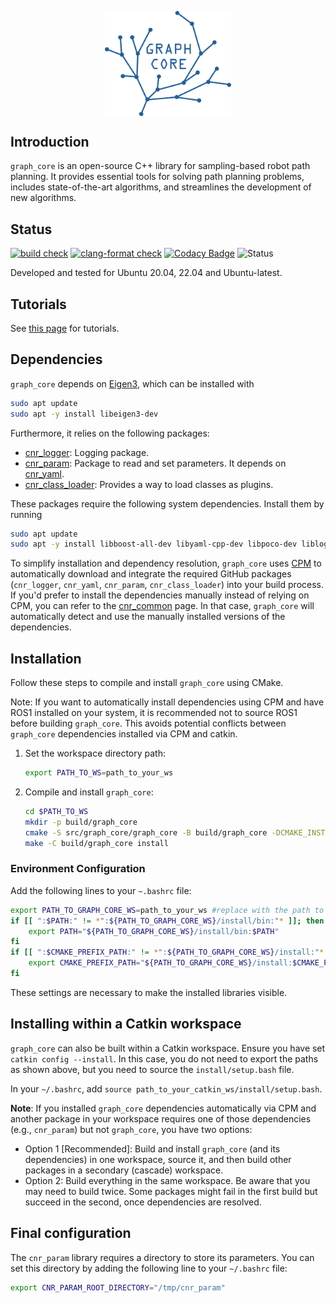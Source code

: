<p align="center">
  <img src="docs/graph_core_logo_blue.png?raw=true" alt="Graph Core Logo" width="40%" style="display: block; margin: auto;">
</p>

## Introduction
`graph_core` is an open-source C++ library for sampling-based robot path planning. It provides essential tools for solving path planning problems, includes state-of-the-art algorithms, and streamlines the development of new algorithms.

## Status
[![build check](https://github.com/JRL-CARI-CNR-UNIBS/graph_core/actions/workflows/build_and_install.yaml/badge.svg)](https://github.com/JRL-CARI-CNR-UNIBS/graph_core/actions/workflows/build_and_install.yaml)
[![clang-format check](https://github.com/JRL-CARI-CNR-UNIBS/graph_core/actions/workflows/clang-format.yaml/badge.svg)](https://github.com/JRL-CARI-CNR-UNIBS/graph_core/actions/workflows/clang-format.yaml)
[![Codacy Badge](https://app.codacy.com/project/badge/Grade/1755d91be93e4c86912929a5e9ad04e8)](https://app.codacy.com/gh/JRL-CARI-CNR-UNIBS/graph_core/dashboard?utm_source=gh&utm_medium=referral&utm_content=&utm_campaign=Badge_grade)
![Status](https://img.shields.io/badge/License-BSD3-green)

Developed and tested for Ubuntu 20.04, 22.04 and Ubuntu-latest.


## Tutorials
See [this page](https://github.com/JRL-CARI-CNR-UNIBS/graph_core/blob/master/docs/tutorial/tutorial_intro.md) for tutorials.

## Dependencies
`graph_core` depends on [Eigen3](https://eigen.tuxfamily.org/index.php?title=Main_Page), which can be installed with

```bash
sudo apt update
sudo apt -y install libeigen3-dev
```

Furthermore, it relies on the following packages:

- [cnr_logger](https://github.com/CNR-STIIMA-IRAS/cnr_logger): Logging package.
- [cnr_param](https://github.com/CNR-STIIMA-IRAS/cnr_param): Package to read and set parameters. It depends on [cnr_yaml](https://github.com/CNR-STIIMA-IRAS/cnr_yaml).
- [cnr_class_loader](https://github.com/JRL-CARI-CNR-UNIBS/cnr_class_loader): Provides a way to load classes as plugins.

These packages require the following system dependencies. Install them by running

```bash
sudo apt update
sudo apt -y install libboost-all-dev libyaml-cpp-dev libpoco-dev liblog4cxx-dev libgtest-dev
```

To simplify installation and dependency resolution, `graph_core` uses [CPM](https://github.com/cpm-cmake/CPM.cmake) to automatically download and integrate the required GitHub packages (`cnr_logger`, `cnr_yaml`, `cnr_param`, `cnr_class_loader`) into your build process.
If you'd prefer to install the dependencies manually instead of relying on CPM, you can refer to the [cnr_common](https://github.com/JRL-CARI-CNR-UNIBS/cnr_common) page. In that case, `graph_core` will automatically detect and use the manually installed versions of the dependencies.

## Installation 
Follow these steps to compile and install `graph_core` using CMake.

Note: If you want to automatically install dependencies using CPM and have ROS1 installed on your system, it is recommended not to source ROS1 before building `graph_core`. This avoids potential conflicts between `graph_core` dependencies installed via CPM and catkin.

1. Set the workspace directory path:
    ```bash
    export PATH_TO_WS=path_to_your_ws
    ```

2. Compile and install `graph_core`:
    ```bash
    cd $PATH_TO_WS
    mkdir -p build/graph_core
    cmake -S src/graph_core/graph_core -B build/graph_core -DCMAKE_INSTALL_PREFIX=$PATH_TO_WS/install
    make -C build/graph_core install
    ```

### Environment Configuration
Add the following lines to your `~.bashrc` file:

```bash
export PATH_TO_GRAPH_CORE_WS=path_to_your_ws #replace with the path to your workspace
if [[ ":$PATH:" != *":${PATH_TO_GRAPH_CORE_WS}/install/bin:"* ]]; then
    export PATH="${PATH_TO_GRAPH_CORE_WS}/install/bin:$PATH"
fi
if [[ ":$CMAKE_PREFIX_PATH:" != *":${PATH_TO_GRAPH_CORE_WS}/install:"* ]]; then
    export CMAKE_PREFIX_PATH="${PATH_TO_GRAPH_CORE_WS}/install:$CMAKE_PREFIX_PATH"
fi
``` 

These settings are necessary to make the installed libraries visible. 

## Installing within a Catkin workspace
`graph_core` can also be built within a Catkin workspace. Ensure you have set `catkin config --install`. In this case, you do not need to export the paths as shown above, but you need to source the `install/setup.bash` file.

In your `~/.bashrc`, add `source path_to_your_catkin_ws/install/setup.bash`.

**Note**: If you installed `graph_core` dependencies automatically via CPM and another package in your workspace requires one of those dependencies (e.g., `cnr_param`) but not `graph_core`, you have two options:

- Option 1 [Recommended]: Build and install `graph_core` (and its dependencies) in one workspace, source it, and then build other packages in a secondary (cascade) workspace.
- Option 2: Build everything in the same workspace. Be aware that you may need to build twice. Some packages might fail in the first build but succeed in the second, once dependencies are resolved.

## Final configuration
The `cnr_param` library requires a directory to store its parameters. You can set this directory by adding the following line to your `~/.bashrc` file:

```bash
export CNR_PARAM_ROOT_DIRECTORY="/tmp/cnr_param"
```

<!-- However, `graph_core` can also be compiled in both ROS1 and ROS2 workspaces. For a ROS1 workspace, ensure you have set `catkin config --install`. In this case, you do not need to export the paths as shown above. -->
